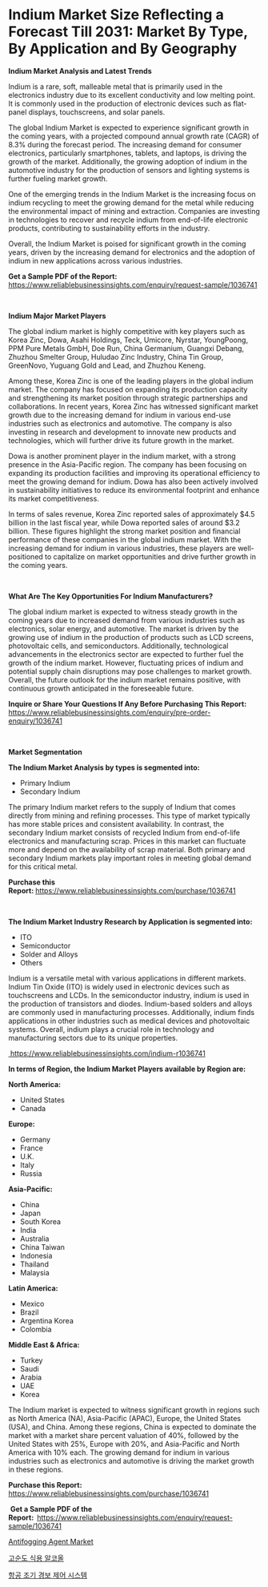 <p><h1>Indium Market Size Reflecting a Forecast Till 2031: Market By Type, By Application and By Geography</h1></p><p><strong>Indium Market Analysis and Latest Trends</strong></p>
<p><p>Indium is a rare, soft, malleable metal that is primarily used in the electronics industry due to its excellent conductivity and low melting point. It is commonly used in the production of electronic devices such as flat-panel displays, touchscreens, and solar panels.</p><p>The global Indium Market is expected to experience significant growth in the coming years, with a projected compound annual growth rate (CAGR) of 8.3% during the forecast period. The increasing demand for consumer electronics, particularly smartphones, tablets, and laptops, is driving the growth of the market. Additionally, the growing adoption of indium in the automotive industry for the production of sensors and lighting systems is further fueling market growth.</p><p>One of the emerging trends in the Indium Market is the increasing focus on indium recycling to meet the growing demand for the metal while reducing the environmental impact of mining and extraction. Companies are investing in technologies to recover and recycle indium from end-of-life electronic products, contributing to sustainability efforts in the industry.</p><p>Overall, the Indium Market is poised for significant growth in the coming years, driven by the increasing demand for electronics and the adoption of indium in new applications across various industries.</p></p>
<p><strong>Get a Sample PDF of the Report:&nbsp;</strong> <a href="https://www.reliablebusinessinsights.com/enquiry/request-sample/1036741">https://www.reliablebusinessinsights.com/enquiry/request-sample/1036741</a></p>
<p>&nbsp;</p>
<p><strong>Indium Major Market Players</strong></p>
<p><p>The global indium market is highly competitive with key players such as Korea Zinc, Dowa, Asahi Holdings, Teck, Umicore, Nyrstar, YoungPoong, PPM Pure Metals GmbH, Doe Run, China Germanium, Guangxi Debang, Zhuzhou Smelter Group, Huludao Zinc Industry, China Tin Group, GreenNovo, Yuguang Gold and Lead, and Zhuzhou Keneng. </p><p>Among these, Korea Zinc is one of the leading players in the global indium market. The company has focused on expanding its production capacity and strengthening its market position through strategic partnerships and collaborations. In recent years, Korea Zinc has witnessed significant market growth due to the increasing demand for indium in various end-use industries such as electronics and automotive. The company is also investing in research and development to innovate new products and technologies, which will further drive its future growth in the market.</p><p>Dowa is another prominent player in the indium market, with a strong presence in the Asia-Pacific region. The company has been focusing on expanding its production facilities and improving its operational efficiency to meet the growing demand for indium. Dowa has also been actively involved in sustainability initiatives to reduce its environmental footprint and enhance its market competitiveness. </p><p>In terms of sales revenue, Korea Zinc reported sales of approximately $4.5 billion in the last fiscal year, while Dowa reported sales of around $3.2 billion. These figures highlight the strong market position and financial performance of these companies in the global indium market. With the increasing demand for indium in various industries, these players are well-positioned to capitalize on market opportunities and drive further growth in the coming years.</p></p>
<p>&nbsp;</p>
<p><strong>What Are The Key Opportunities For Indium Manufacturers?</strong></p>
<p><p>The global indium market is expected to witness steady growth in the coming years due to increased demand from various industries such as electronics, solar energy, and automotive. The market is driven by the growing use of indium in the production of products such as LCD screens, photovoltaic cells, and semiconductors. Additionally, technological advancements in the electronics sector are expected to further fuel the growth of the indium market. However, fluctuating prices of indium and potential supply chain disruptions may pose challenges to market growth. Overall, the future outlook for the indium market remains positive, with continuous growth anticipated in the foreseeable future.</p></p>
<p><strong>Inquire or Share Your Questions If Any Before Purchasing This Report:</strong> <a href="https://www.reliablebusinessinsights.com/enquiry/pre-order-enquiry/1036741">https://www.reliablebusinessinsights.com/enquiry/pre-order-enquiry/1036741</a></p>
<p>&nbsp;</p>
<p><strong>Market Segmentation</strong></p>
<p><strong>The Indium Market Analysis by types is segmented into:</strong></p>
<p><ul><li>Primary Indium</li><li>Secondary Indium</li></ul></p>
<p><p>The primary Indium market refers to the supply of Indium that comes directly from mining and refining processes. This type of market typically has more stable prices and consistent availability. In contrast, the secondary Indium market consists of recycled Indium from end-of-life electronics and manufacturing scrap. Prices in this market can fluctuate more and depend on the availability of scrap material. Both primary and secondary Indium markets play important roles in meeting global demand for this critical metal.</p></p>
<p><strong>Purchase this Report:&nbsp;</strong><a href="https://www.reliablebusinessinsights.com/purchase/1036741">https://www.reliablebusinessinsights.com/purchase/1036741</a></p>
<p>&nbsp;</p>
<p><strong>The Indium Market Industry Research by Application is segmented into:</strong></p>
<p><ul><li>ITO</li><li>Semiconductor</li><li>Solder and Alloys</li><li>Others</li></ul></p>
<p><p>Indium is a versatile metal with various applications in different markets. Indium Tin Oxide (ITO) is widely used in electronic devices such as touchscreens and LCDs. In the semiconductor industry, indium is used in the production of transistors and diodes. Indium-based solders and alloys are commonly used in manufacturing processes. Additionally, indium finds applications in other industries such as medical devices and photovoltaic systems. Overall, indium plays a crucial role in technology and manufacturing sectors due to its unique properties.</p></p>
<p><a href="https://www.reliablebusinessinsights.com/indium-r1036741">&nbsp;https://www.reliablebusinessinsights.com/indium-r1036741</a></p>
<p><strong>In terms of Region, the Indium Market Players available by Region are:</strong></p>
<p>
    <p> <strong> North America: </strong>
        <ul>
            <li>United States</li>
            <li>Canada</li>
        </ul>
        </p> 
    <p> <strong> Europe: </strong>
        <ul>
            <li>Germany</li>
            <li>France</li>
            <li>U.K.</li>
            <li>Italy</li>
            <li>Russia</li>
        </ul>
        </p> 
    <p> <strong> Asia-Pacific: </strong>
        <ul>
            <li>China</li>
            <li>Japan</li>
            <li>South Korea</li>
            <li>India</li>
            <li>Australia</li>
            <li>China Taiwan</li>
            <li>Indonesia</li>
            <li>Thailand</li>
            <li>Malaysia</li>
        </ul>
        </p> 
    <p> <strong> Latin America: </strong>
        <ul>
            <li>Mexico</li>
            <li>Brazil</li>
            <li>Argentina Korea</li>
            <li>Colombia</li>
        </ul>
        </p> 
    <p> <strong> Middle East & Africa: </strong>
        <ul>
            <li>Turkey</li>
            <li>Saudi</li>
            <li>Arabia</li>
            <li>UAE</li>
            <li>Korea</li>
        </ul>
    </p>
    </p>
<p><p>The Indium market is expected to witness significant growth in regions such as North America (NA), Asia-Pacific (APAC), Europe, the United States (USA), and China. Among these regions, China is expected to dominate the market with a market share percent valuation of 40%, followed by the United States with 25%, Europe with 20%, and Asia-Pacific and North America with 10% each. The growing demand for indium in various industries such as electronics and automotive is driving the market growth in these regions.</p></p>
<p><strong>Purchase this Report: </strong><a href="https://www.reliablebusinessinsights.com/purchase/1036741">https://www.reliablebusinessinsights.com/purchase/1036741</a></p>
<p>&nbsp;<strong>Get a Sample PDF of the Report:&nbsp;&nbsp;</strong><a href="https://www.reliablebusinessinsights.com/enquiry/request-sample/1036741">https://www.reliablebusinessinsights.com/enquiry/request-sample/1036741</a></p>
<p><strong></strong></p>
<p><p><a href="https://view.publitas.com/reportprime-1/antifogging-agent-market-report-by-product-type-outside-antifoggant-within-antifoggant-end-use-packaging-plastic-film-mulching-films-others-and-region-2024-2031/">Antifogging Agent Market</a></p><p><a href="https://medium.com/@jasonalter89657w/%EA%B3%A0%EC%88%9C%EB%8F%84-%EC%8B%9D%EC%9A%A9-%EC%95%8C%EC%BD%94%EC%98%AC-%EC%8B%9C%EC%9E%A5-%EC%A0%84%EB%A7%9D-%EB%B0%8F-2024%EB%85%84%EB%B6%80%ED%84%B0-2031%EB%85%84%EA%B9%8C%EC%A7%80%EC%9D%98-%EC%98%88%EC%B8%A1-fb774a8e29e4">고순도 식용 알코올</a></p><p><a href="https://medium.com/@jasonalter89657w/%EA%B3%B5%EC%A4%91-%EC%A1%B0%EA%B8%B0-%EA%B2%BD%EB%B3%B4-%EC%A0%9C%EC%96%B4-%EC%8B%9C%EC%8A%A4%ED%85%9C-%EC%82%B0%EC%97%85%EC%97%90-%EB%8C%80%ED%95%9C-%ED%86%B5%EC%B0%B0-2031%EB%85%84%EA%B9%8C%EC%A7%80%EC%9D%98-%EC%8B%9C%EC%9E%A5-%EC%9E%AC%EC%A0%95-%EC%83%81%ED%83%9C-%EC%8B%9C%EC%9E%A5-%EA%B7%9C%EB%AA%A8-%EB%B0%8F-%EC%88%98%EC%9D%B5-%EB%B6%84%EC%84%9D-28ef4835178b">항공 조기 경보 제어 시스템</a></p></p>